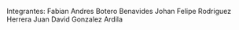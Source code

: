 Integrantes: 
Fabian Andres Botero Benavides
Johan Felipe Rodriguez Herrera
Juan David Gonzalez Ardila
